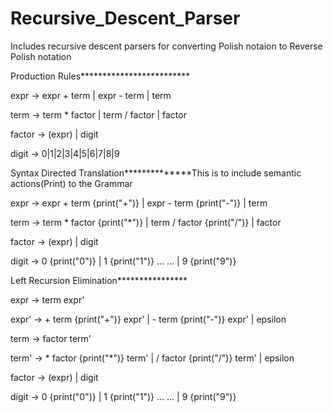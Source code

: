 # Recursive_Descent_Parser
Includes recursive descent parsers for converting Polish notaion to Reverse Polish notation

Production Rules*************************

expr   -> expr + term | expr - term | term

term   -> term * factor | term / factor | factor

factor -> (expr) | digit

digit  -> 0|1|2|3|4|5|6|7|8|9



Syntax Directed Translation**************This is to include semantic actions(Print) to the Grammar


expr -> expr + term {print("+")}
      | expr - term {print("-")}
      | term

term -> term * factor {print("*")}
      | term / factor {print("/")}
      | factor
 
factor -> (expr) | digit          

digit  -> 0 {print("0")}
        | 1 {print("1")}
        ...
        ...
        | 9 {print("9")} 
        

Left Recursion Elimination****************


expr  -> term expr'

expr' -> +  term {print("+")} expr'
        | -  term {print("-")} expr'
        | epsilon
        
term  -> factor term'

term' -> *  factor {print("*")} term'
        | /  factor {print("/")} term'
        | epsilon
        
factor -> (expr) | digit

digit  -> 0 {print("0")}
        | 1 {print("1")}
        ...
        ...
        | 9 {print("9")}     
